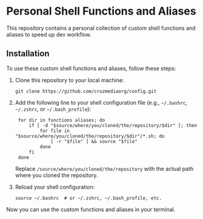 # Personal Shell Functions and Aliases

This repository contains a personal collection of custom shell functions and aliases to speed up dev workflow. 

## Installation

To use these custom shell functions and aliases, follow these steps:

1. Clone this repository to your local machine:
   ```
   git clone https://github.com/cruzmediaorg/config.git
   ```

2. Add the following line to your shell configuration file (e.g., `~/.bashrc`, `~/.zshrc`, or `~/.bash_profile`):
   ```
    for dir in functions aliases; do
        if [ -d "$source/where/you/cloned/the/repository/$dir" ]; then
            for file in "$source/where/you/cloned/the/repository/$dir"/*.sh; do
                [ -r "$file" ] && source "$file"
            done
        fi
    done
   ```
   Replace `/source/where/you/cloned/the/repository` with the actual path where you cloned the repository.

3. Reload your shell configuration:
   ```
   source ~/.bashrc  # or ~/.zshrc, ~/.bash_profile, etc.
   ```

Now you can use the custom functions and aliases in your terminal.